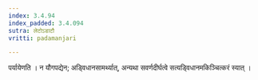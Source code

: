 ```yaml
---
index: 3.4.94
index_padded: 3.4.094
sutra: लेटोऽडाटौ
vritti: padamanjari

---
```

पर्यायेणति । न यौगपद्येन; अड्विधानसामर्थ्यात्, अन्यथा सवर्णदीर्घत्वे सत्यड्विधानमकिञ्चित्करं स्यात् ।